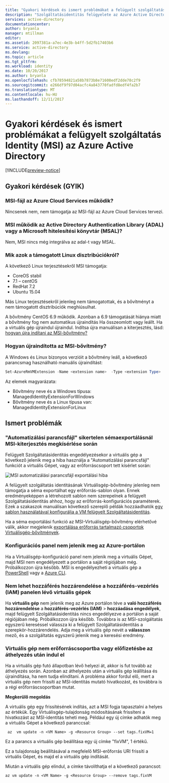 ```yaml
---
title: "Gyakori kérdések és ismert problémákat a felügyelt szolgáltatás Identity (MSI) az Azure Active Directory"
description: "Szolgáltatásidentitás felügyelete az Azure Active Directory szolgáltatással kapcsolatos ismert problémák."
services: active-directory
documentationcenter: 
author: bryanla
manager: mtillman
editor: 
ms.assetid: 2097381a-a7ec-4e3b-b4ff-5d2fb17403b6
ms.service: active-directory
ms.devlang: 
ms.topic: article
ms.tgt_pltfrm: 
ms.workload: identity
ms.date: 10/20/2017
ms.author: bryanla
ms.openlocfilehash: cfb78594821a58b7873b8e71608edf2dde78c2f9
ms.sourcegitcommit: e266df9f97d04acfc4a843770fadfd8edf4fa2b7
ms.translationtype: MT
ms.contentlocale: hu-HU
ms.lasthandoff: 12/11/2017
---
```

# <a name="faqs-and-known-issues-with-managed-service-identity-msi-for-azure-active-directory"></a>Gyakori kérdések és ismert problémákat a felügyelt szolgáltatás Identity (MSI) az Azure Active Directory

[!INCLUDE[preview-notice](../../includes/active-directory-msi-preview-notice.md)]

## <a name="frequently-asked-questions-faqs"></a>Gyakori kérdések (GYIK)

### <a name="does-msi-work-with-azure-cloud-services"></a>MSI-fájl az Azure Cloud Services működik?

Nincsenek nem, nem támogatja az MSI-fájl az Azure Cloud Services tervezi.

### <a name="does-msi-work-with-the-active-directory-authentication-library-adal-or-the-microsoft-authentication-library-msal"></a>MSI működik az Active Directory Authentication Library (ADAL) vagy a Microsoft hitelesítési könyvtár (MSAL)?

Nem, MSI nincs még integrálva az adal-t vagy MSAL.

### <a name="what-are-the-supported-linux-distributions"></a>Mik azok a támogatott Linux disztribúciókról?

A következő Linux terjesztésekről MSI támogatja: 

- CoreOS stabil
- 7.1 – centOS
- RedHat 7.2
- Ubuntu 15.04

Más Linux terjesztésekről jelenleg nem támogatottak, és a bővítményt a nem támogatott disztribúciók meghiúsulhat.

A bővítmény CentOS 6.9 működik. Azonban a 6.9 támogatását hiánya miatt a bővítmény fog nem automatikus újraindítás Ha összeomlott vagy leállt. Ha a virtuális gép újraindul újraindul. Indítsa újra manuálisan a kiterjesztés, lásd: [hogyan újra indítani az MSI-bővítmény?](#how-do-you-restart-the-msi-extension)

### <a name="how-do-you-restart-the-msi-extension"></a>Hogyan újraindította az MSI-bővítmény?
A Windows és Linux bizonyos verzióit a bővítmény leáll, a következő parancsmag használható manuális újraindítást:

```powershell
Set-AzureRmVMExtension -Name <extension name>  -Type <extension Type>  -Location <location> -Publisher Microsoft.ManagedIdentity -VMName <vm name> -ResourceGroupName <resource group name> -ForceRerun <Any string different from any last value used>
```

Az elemek magyarázata: 
- Bővítmény neve és a Windows típusa: ManagedIdentityExtensionForWindows
- Bővítmény neve és a Linux típusa van: ManagedIdentityExtensionForLinux

## <a name="known-issues"></a>Ismert problémák

### <a name="automation-script-fails-when-attempting-schema-export-for-msi-extension"></a>"Automatizálási parancsfájl" sikertelen sémaexportálásnál MSI-kiterjesztés megkísérlése során

Felügyelt Szolgáltatásidentitás engedélyezésekor a virtuális gép a következő jelenik meg a hiba használja a "Automatizálási parancsfájl" funkciót a virtuális Gépet, vagy az erőforráscsoport tett kísérlet során:

![MSI automatizálási parancsfájl exportálási hiba](media/msi-known-issues/automation-script-export-error.png)

A felügyelt szolgáltatás identitásának Virtuálisgép-bővítmény jelenleg nem támogatja a séma exportálhat egy erőforrás-sablon olyan. Ennek eredményeképpen a létrehozott sablon nem szerepelnek a felügyelt Szolgáltatásidentitás ahhoz, hogy az erőforrás-konfigurációs paraméterek. Ezek a szakaszok manuálisan következő szereplő példák hozzáadhatók [egy sablon használatával konfigurálja a VM felügyelt Szolgáltatásidentitás](msi-qs-configure-template-windows-vm.md).

Ha a séma exportálási funkció az MSI-Virtuálisgép-bővítmény elérhetővé válik, akkor megjelenik [exportálása erőforrás tartalmazó csoportok Virtuálisgép-bővítmények](../virtual-machines/windows/extensions-export-templates.md#supported-virtual-machine-extensions).

### <a name="configuration-blade-does-not-appear-in-the-azure-portal"></a>Konfigurációs panel nem jelenik meg az Azure-portálon

Ha a Virtuálisgép-konfiguráció panel nem jelenik meg a virtuális Gépet, majd MSI nem engedélyezett a portálon a saját régiójában még.  Próbálkozzon újra később.  MSI is engedélyezheti a virtuális gép a [PowerShell](msi-qs-configure-powershell-windows-vm.md) vagy a [Azure CLI](msi-qs-configure-cli-windows-vm.md).

### <a name="cannot-assign-access-to-virtual-machines-in-the-access-control-iam-blade"></a>Nem lehet hozzáférés hozzárendelése a hozzáférés-vezérlés (IAM) panelen lévő virtuális gépek

Ha **virtuális gép** nem jelenik meg az Azure portálon téve a **való hozzáférés hozzárendelése** a **hozzáférés-vezérlés (IAM)** > **hozzáadása engedélyek**, majd felügyelt Szolgáltatásidentitás nincs engedélyezve a portálon a saját régiójában még. Próbálkozzon újra később.  Továbbra is az MSI-szolgáltatás egyszerű kereséssel válassza ki a felügyelt Szolgáltatásidentitás a szerepkör-hozzárendelés.  Adja meg a virtuális gép nevét a **válasszon** mező, és a szolgáltatás egyszerű jelenik meg a keresési eredmény.

### <a name="vm-fails-to-start-after-being-moved-from-resource-group-or-subscription"></a>Virtuális gép nem erőforráscsoportba vagy előfizetésbe az áthelyezés után indul el

Ha a virtuális gép futó állapotban lévő helyezi át, akkor is fut tovább az áthelyezés során. Azonban az áthelyezés után a virtuális gép leállítása és újraindítása, ha nem tudja elindítani. A probléma akkor fordul elő, mert a virtuális gép nem frissíti az MSI-identitás mutató hivatkozást, és továbbra is a régi erőforráscsoportban mutat.

**Megkerülő megoldás** 
 
A virtuális gép egy frissítésének indítás, azt a MSI fogja tapasztalni a helyes az értékük. Egy Virtuálisgép-tulajdonság módosításának frissíteni a hivatkozást az MSI-identitás teheti meg. Például egy új címke adhatók meg a virtuális Gépet a következő paranccsal:

```azurecli-interactive
 az  vm update -n <VM Name> -g <Resource Group> --set tags.fixVM=1
```
 
Ez a parancs a virtuális gép beállítása egy új címke "fixVM", 1 értékű. 
 
Ez a tulajdonság beállításával a megfelelő MSI-erőforrás URI frissíti a virtuális Gépet, és majd el a virtuális gép indítását. 
 
Miután a virtuális gép elindul, a címke távolíthatja el a következő parancsot:

```azurecli-interactive
az vm update -n <VM Name> -g <Resource Group> --remove tags.fixVM
```
